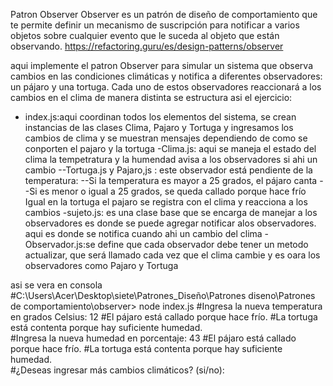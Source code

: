 Patron Observer
Observer es un patrón de diseño de comportamiento que te permite definir un mecanismo de suscripción para notificar a varios objetos sobre cualquier evento que le suceda al objeto que están observando.
https://refactoring.guru/es/design-patterns/observer

aqui implemente el patron Observer para simular un sistema que observa cambios en las condiciones climáticas y notifica a diferentes observadores: un pájaro y una tortuga. Cada uno de estos observadores reaccionará a los cambios en el clima de manera distinta
se estructura asi el ejercicio:
- index.js:aqui coordinan todos los elementos del sistema, se crean instancias de las clases Clima, Pajaro y Tortuga y ingresamos los cambios de clima y se muestran mensajes dependiendo de como se conporten el pajaro y la tortuga
-Clima.js: aqui se maneja el estado del clima la tempetratura y la humendad avisa a los observadores si ahi un cambio 
--Tortuga.js y Pajaro,js : este observador está pendiente de la temperatura:
--Si la temperatura es mayor a 25 grados, el pájaro canta
--Si es menor o igual a 25 grados, se queda callado porque hace frío
Igual en la tortuga el pajaro se registra con el clima y reacciona a los cambios
-sujeto.js: es una clase base que se encarga de manejar a los observadores es donde se puede agregar notificar alos  observadores. aqui es donde se notifica cuando ahi un cambio del clima
-Observador.js:se define que cada observador debe tener un metodo actualizar, que será llamado cada vez que el clima cambie y es oara los observadores como Pajaro y Tortuga

asi se vera en consola 
#C:\Users\Acer\Desktop\siete\Patrones_Diseño\Patrones diseno\Patrones de comportamiento\observer> node index.js
#Ingresa la nueva temperatura en grados Celsius: 12
#El pájaro está callado porque hace frío.
#La tortuga está contenta porque hay suficiente humedad.        
#Ingresa la nueva humedad en porcentaje: 43
#El pájaro está callado porque hace frío.
#La tortuga está contenta porque hay suficiente humedad.        
#¿Deseas ingresar más cambios climáticos? (si/no):        
